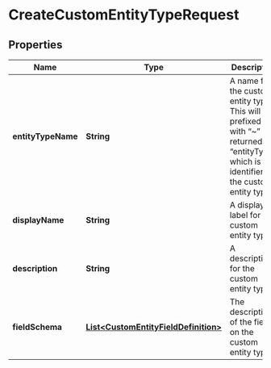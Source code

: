 

# CreateCustomEntityTypeRequest


## Properties

Name | Type | Description | Notes
------------ | ------------- | ------------- | -------------
**entityTypeName** | **String** | A name for the custom entity type. This will be prefixed with “~” and returned as “entityType”, which is the identifier for the custom entity type. | 
**displayName** | **String** | A display label for the custom entity type. | 
**description** | **String** | A description for the custom entity type. | 
**fieldSchema** | [**List&lt;CustomEntityFieldDefinition&gt;**](CustomEntityFieldDefinition.md) | The description of the fields on the custom entity type. | 



